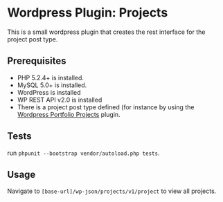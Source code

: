 # Wordpress Plugin: Projects
This is a small wordpress plugin that creates the rest interface for the project post type.

## Prerequisites
- PHP 5.2.4+ is installed.
- MySQL 5.0+ is installed.
- WordPress is installed
- WP REST API v2.0 is installed
- There is a project post type defined (for instance by using the [Wordpress Portfolio Projects](https://github.com/jurgenromeijn/wordpress-plugin-projects) plugin.

## Tests
run `phpunit --bootstrap vendor/autoload.php tests`.

## Usage
Navigate to `[base-url]/wp-json/projects/v1/project` to view all projects.